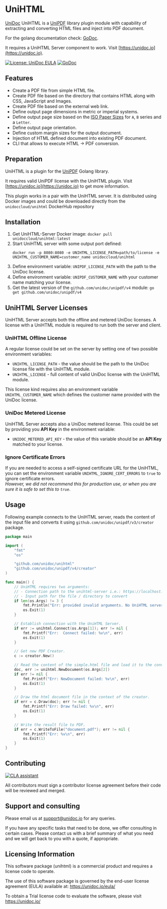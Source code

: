 # UniHTML

[UniDoc](https://unidoc.io) UniHTML is a [UniPDF](https://github.com/unidoc/unipdf) library plugin module with capability 
of extracting and converting HTML files and inject into PDF document.

For the golang documentation check: [GoDoc](https://apidocs.unidoc.io/unihtml/latest).

It requires a UniHTML Server component to work. Visit [https://unidoc.io](https://unidoc.io). 

[![License: UniDoc EULA](https://img.shields.io/badge/license-UniDoc%20EULA-blue)](https://unidoc.io/eula/)
[![GoDoc](https://godoc.org/github.com/unidoc/unipdf?status.svg)](https://apidocs.unidoc.io/unihtml/latest/)

## Features

- Create a PDF file from simple HTML file.
- Create PDF file based on the directory that contains HTML along with CSS, JavaScript and Images.
- Create PDF file based on the external web link.
- Define output page dimensions in metric or imperial systems.
- Define output page size based on the [ISO Paper Sizes](https://en.wikipedia.org/wiki/Paper_size#International_paper_sizes) for `A`, `B` series and a `Letter`.
- Define output page orientation.
- Define custom margin sizes for the output document.
- Injection of HTML defined document into existing PDF document.
- CLI that allows to execute HTML -> PDF conversion.


## Preparation 

UniHTML is a plugin for the [UniPDF](https://github.com/unidoc/unipdf) Golang library.

It requires valid UniPDF license with the UniHTML plugin. Visit [https://unidoc.io](https://unidoc.io) to get more information.

This plugin works in a pair with the UniHTML server. It is distributed using Docker images and could be downloaded directly from the `unidoccloud/unihtml` DockerHub repository 


## Installation

1. Get UniHTML-Server Docker image: 
   `docker pull unidoccloud/unihtml:latest`
2. Start UniHTML server with some output port defined: 
   ```shell 
   docker run -p 8080:8080 -e UNIHTML_LICENSE_PATH=path/to/license -e UNIHTML_CUSTOMER_NAME=customer_name unidoccloud/unihtml
   ```
3. Define environment variable: `UNIPDF_LICENSE_PATH` with the path to the UniDoc license.
4. Define environment variable: `UNIPDF_CUSTOMER_NAME` with your customer name matching your license.
5. Get the latest version of the `github.com/unidoc/unipdf/v4` module: `go get github.com/unidoc/unipdf/v4`

## UniHTML Server Licenses

UniHTML Server accepts both the offline and metered UniDoc licenses. A license with a UniHTML module is required to run both the server and client.

### UniHTML Offline License

A regular license could be set on the server by setting one of two possible environment variables: 
- `UNIHTML_LICENSE_PATH` - the value should be the path to the UniDoc license file with the UniHTML module.
- `UNIHTML_LICENSE` - full content of valid UniDoc license with the UniHTML module.

This license kind requires also an environment variable `UNIHTML_CUSTOMER_NAME` which defines the customer name provided with the UniDoc license. 

### UniDoc Metered License

UniHTML Server accepts also a UniDoc metered license. This could be set by providing you **API Key** in the environment variable:
- `UNIDOC_METERED_API_KEY` - the value of this variable should be an **API Key** matched to your license.

### Ignore Certificate Errors
If you are needed to access a self-signed certificate URL for the UniHTML, you can set the environment variable `UNIHTML_IGNORE_CERT_ERRORS` to `true` to ignore certificate errors.  
*However, we did not recommend this for production use, or when you are sure it is safe to set this to `true`*.

## Usage

Following example connects to the UniHTML server, reads the content of the input file and converts it using `github.com/unidoc/unipdf/v3/creator` package.

```go
package main

import (
	"fmt"
	"os"

	"github.com/unidoc/unihtml"
	"github.com/unidoc/unipdf/v4/creator"
)

func main() {
	// UniHTML requires two arguments:
	// - Connection path to the unihtml-server i.e.: https://localhost:8080
	// - Input path for the file / directory to convert
	if len(os.Args) != 3 {
		fmt.Println("Err: provided invalid arguments. No UniHTML server path provided")
		os.Exit(1)
	}

	// Establish connection with the UniHTML Server.
	if err := unihtml.Connect(os.Args[1]); err != nil {
		fmt.Printf("Err:  Connect failed: %v\n", err)
		os.Exit(1)
	}

	// Get new PDF Creator.
	c := creator.New()

	// Read the content of the simple.html file and load it to the conversion.
	doc, err := unihtml.NewDocument(os.Args[2])
	if err != nil {
		fmt.Printf("Err: NewDocument failed: %v\n", err)
		os.Exit(1)
	}

	// Draw the html document file in the context of the creator.
	if err = c.Draw(doc); err != nil {
		fmt.Printf("Err: Draw failed: %v\n", err)
		os.Exit(1)
	}

	// Write the result file to PDF.
	if err = c.WriteToFile("document.pdf"); err != nil {
		fmt.Printf("Err: %v\n", err)
		os.Exit(1)
	}
}
```


## Contributing

[![CLA assistant](https://cla-assistant.io/readme/badge/unidoc/unipdf)](https://cla-assistant.io/unidoc/unipdf)

All contributors must sign a contributor license agreement before their code will be reviewed and merged.

## Support and consulting

Please email us at support@unidoc.io for any queries.

If you have any specific tasks that need to be done, we offer consulting in certain cases.
Please contact us with a brief summary of what you need and we will get back to you with a quote, if appropriate.

## Licensing Information

This software package (unihtml) is a commercial product and requires a license
code to operate.

The use of this software package is governed by the end-user license agreement
(EULA) available at: https://unidoc.io/eula/

To obtain a Trial license code to evaluate the software, please visit
https://unidoc.io/

